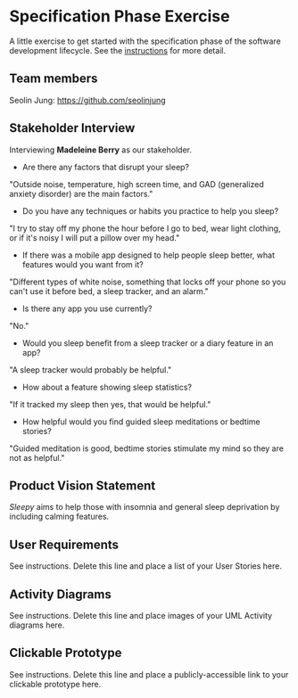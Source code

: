 # Specification Phase Exercise

A little exercise to get started with the specification phase of the software development lifecycle. See the [instructions](instructions.md) for more detail.

## Team members

Seolin Jung: https://github.com/seolinjung

## Stakeholder Interview

Interviewing **Madeleine Berry** as our stakeholder. 

- Are there any factors that disrupt your sleep? 

"Outside noise, temperature, high screen time, and GAD (generalized anxiety disorder) are the main factors."  

- Do you have any techniques or habits you practice to help you sleep?   

"I try to stay off my phone the hour before I go to bed, wear light clothing, or if it's noisy I will put a pillow over my head." 

- If there was a mobile app designed to help people sleep better, what features would you want from it?  

"Different types of white noise, something that locks off your phone so you can't use it before bed, a sleep tracker, and an alarm."

- Is there any app you use currently?

"No."

- Would you sleep benefit from a sleep tracker or a diary feature in an app?

"A sleep tracker would probably be helpful."

- How about a feature showing sleep statistics?

"If it tracked my sleep then yes, that would be helpful."

- How helpful would you find guided sleep meditations or bedtime stories?

"Guided meditation is good, bedtime stories stimulate my mind so they are not as helpful." 

## Product Vision Statement

*Sleepy* aims to help those with insomnia and general sleep deprivation by including calming features.  	

## User Requirements

See instructions. Delete this line and place a list of your User Stories here.

## Activity Diagrams

See instructions. Delete this line and place images of your UML Activity diagrams here.

## Clickable Prototype

See instructions. Delete this line and place a publicly-accessible link to your clickable prototype here.
